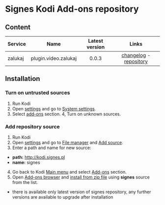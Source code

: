# Signes Kodi Add-ons repository

## Content

| Service | Name | Latest version | Links |
| --- | --- |:---:|:---:|
| zalukaj | plugin.video.zalukaj | 0.0.3 | [changelog](https://github.com/signes-pl/kodi-plugin-video-zalukaj/blob/master/CHANGELOG.md) - [repository](https://github.com/signes-pl/kodi-plugin-video-zalukaj) |

## Installation

### Turn on untrusted sources

1. Run Kodi
2. Open [settings](https://kodi.wiki/view/Settings) and go to [System settings](https://kodi.wiki/view/Settings/System).
3. Select [add-ons](https://kodi.wiki/view/Settings/System/Add-ons) section.
4, Turn on unknown sources.

### Add repository source

1. Run Kodi
2. Open [settings](https://kodi.wiki/view/Settings) and go to [File manager](https://kodi.wiki/view/File_manager) and [Add source](https://kodi.wiki/view/Adding_video_sources).
3. Enter a path and name for new source:
 * **path:** http://kodi.signes.pl
 * **name:** signes
4. Go back to Kodi [Main menu](https://kodi.wiki/view/Basic_controls#Main_Menu) and select [Add-ons](https://kodi.wiki/view/Add-ons) section.
5. Open [Add-ons browser](https://kodi.wiki/view/Add-on_manager) and [install from zip file](https://kodi.wiki/view/HOW-TO:Install_add-ons_from_zip_files) using **signes** source from the list.
 * there is available only latest version of signes repository, any further versions are available to upgrade after installation